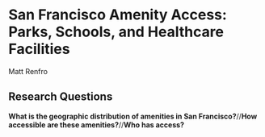 # San Francisco Amenity Access: Parks, Schools, and Healthcare Facilities
Matt Renfro
## Research Questions
**What is the geographic distribution of amenities in San Francisco?**//**How accessible are these amenities?**//**Who has access?**
